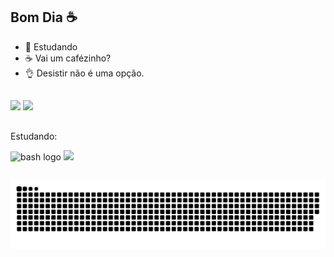 ## Bom Dia ☕️

- 🌱 Estudando
- ☕ Vai um cafézinho?
- 👌 Desistir não é uma opção.

##

<div> 
  <a href="https://instagram.com/caiogdourado" target="_blank"><img src="https://img.shields.io/badge/-Instagram-%23E4405F?style=for-the-badge&logo=instagram&logoColor=white" target="_blank"></a> 
   <a href="https://www.linkedin.com/in/caio-dourado-242b6226b" target="_blank"><img src="https://img.shields.io/badge/-LinkedIn-%230077B5?style=for-the-badge&logo=linkedin&logoColor=white" target="_blank"></a> 

##

Estudando:

<img src="https://cdn.cdnlogo.com/logos/c/27/c.svg" height="40" width="52" alt="bash logo"/>
  <a>  
<img src="https://cdn.jsdelivr.net/gh/devicons/devicon/icons/php/php-plain.svg" />
  
##
  ![Snake Animation](https://github.com/CgDourado/CgDourado/blob/output/snake.svg)
</div>
